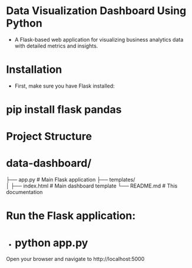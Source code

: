 # Data Visualization Dashboard Using Python
 - A Flask-based web application for visualizing business analytics data with detailed metrics and insights.




# Installation
 - First, make sure you have Flask installed: 
   
  # pip install flask pandas 



# Project Structure

# data-dashboard/
├── app.py                 # Main Flask application
├── templates/            
│   ├── index.html    # Main dashboard template
└── README.md             # This documentation



# Run the Flask application: 
 - # python app.py



Open your browser and navigate to http://localhost:5000





